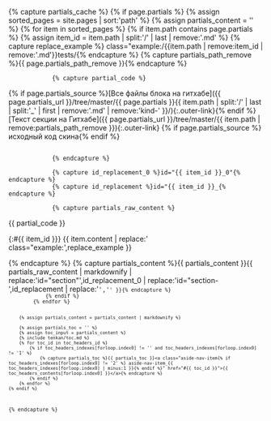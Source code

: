 {% capture partials_cache %}
    {% if page.partials %}
        {% assign sorted_pages = site.pages | sort:'path' %}
        {% assign partials_content = '' %}
        {% for item in sorted_pages %}
            {% if item.path contains page.partials %}
                {% assign item_id = item.path | split:'/' | last | remove:'.md' %}
                {% capture replace_example %} class="example:/{{item.path | remove:item_id | remove:'.md'}}tests/{% endcapture %}
                {% capture partials_path_remove %}{{ page.partials_path_remove }}{% endcapture %}

                {% capture partial_code %}
{% if page.partials_source %}[Все файлы блока на гитхабе]({{ page.partials_url }}/tree/master/{{ page.partials }}{{ item.path | split:'/' | last | split:'_' | first | remove:'.md' | remove:'kind-' }}/){:.outer-link}{% endif %}
[Текст секции на Гитхабе]({{ page.partials_url }}/tree/master/{{ item.path | remove:partials_path_remove }}){:.outer-link}
{% if page.partials_source %}<span class="small-pseudo-button toggle-button js-outer-toggler"><span class="button-content">исходный код скина</span></span>{% endif %}

<pre class="language-styl is-hidden" data-src="/{{ partials_path_remove }}{{ page.partials }}{{ item.path | split:'/' | last | split:'_' | first | remove:'.md' | remove:'kind-' }}/{{ item.path | split:'/' | last | replace:'.md','.styl' }}"></pre>
                {% endcapture %}
                
                {% capture id_replacement_0 %}id="{{ item_id }}_0"{% endcapture %}
                {% capture id_replacement %}id="{{ item_id }}_{% endcapture %}

                {% capture partials_raw_content %}
<article markdown="1">
<aside markdown="1">
{{ partial_code }}
</aside>

{:#{{ item_id }}}
{{ item.content | replace:' class="example:',replace_example }}
</article>
                {% endcapture %}
                {% capture partials_content %}{{ partials_content }}{{ partials_raw_content | markdownify | replace:'id="section"',id_replacement_0 | replace:'id="section-',id_replacement | replace:'<code>','<code class="language-styl">' }}{% endcapture %}
            {% endif %}
        {% endfor %}

        {% assign partials_content = partials_content | markdownify %}

        {% assign partials_toc = '' %}
        {% assign toc_input = partials_content %}
        {% include tenkan/toc.md %}
        {% for toc_id in toc_headers_id %}
            {% if toc_headers_indexes[forloop.index0] != '' and toc_headers_indexes[forloop.index0] != '1' %}
                {% capture partials_toc %}{{ partials_toc }}<a class="aside-nav-item{% if toc_headers_indexes[forloop.index0] != '2' %} aside-nav-item_{{ toc_headers_indexes[forloop.index0] | minus:1 }}{% endif %}" href="#{{ toc_id }}">{{ toc_headers_contents[forloop.index0] }}</a>{% endcapture %}
            {% endif %}
        {% endfor %}
    {% endif %}
{% endcapture %}
